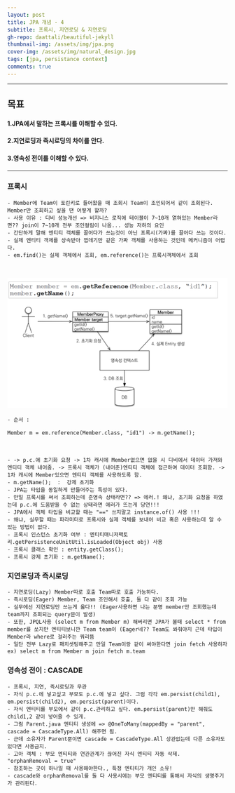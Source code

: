 ```yaml
---
layout: post
title: JPA 개념 - 4
subtitle: 프록시, 지연로딩 & 지연로딩
gh-repo: daattali/beautiful-jekyll
thumbnail-img: /assets/img/jpa.png
cover-img: /assets/img/natural_design.jpg
tags: [jpa, persistance context]
comments: true
---
```


___
## 목표

#### 1.JPA에서 말하는 프록시를 이해할 수 있다.
#### 2.지연로딩과 즉시로딩의 차이를 안다.
#### 3.영속성 전이를 이해할 수 있다.
___

### 프록시

	- Member에 Team이 포린키로 들어왔을 때 조회시 Team이 조인되어서 같이 조회된다. Member만 조회하고 싶을 땐 어떻게 할까?
	- 사용 이유 : 디비 성능개선 => 비지니스 로직에 테이블이 7~10개 얽혀있는 Member라면?? join이 7~10개 전부 조인컬림이 나옴... 성능 저하의 요인
	- 간단하게 말해 엔티티 객체를 끌어다가 쓰는것이 아닌 프록시(가짜)를 끌어다 쓰는 것이다.
	- 실제 엔티티 객체를 상속받아 껍데기만 같은 가짜 객체를 사용하는 것인데 메커니즘이 어렵다.
	- em.find()는 실제 객체에서 조회, em.reference()는 프록시객체에서 조회

<br/>


![jpa 그림 - 1](/assets/img/21.04.30-jpa연습4[그림1].png)

	- 순서 :

```
Member m = em.reference(Member.class, "id1") -> m.getName();
```

<br/>

	- -> p.c.에 초기화 요청 -> 1차 캐시에 Member없으면 없을 시 디비에서 데이터 가져와 엔티티 객체 내어줌. -> 프록시 객체가 (내어준)엔티티 객체에 접근하여 데이터 조회함. -> 1차 캐시에 Member있으면 엔티티 객체를 사용하도록 함.
	- m.getName();  :  강제 초기화 
	- JPA는 타입을 동일하게 만들어주는 특성이 있다.
	- 만일 프록시를 써서 조회하는데 준영속 상태라면?? => 에러.! 왜냐, 초기화 요청을 하였는데 p.c.에 도움받을 수 없는 상태라면 에러가 뜨는게 당연!!!
	- JPA에서 객체 타입을 비교할 때는 "==" 쓰지말고 instance.of() 사용 !!!
	- 왜냐, 실무할 때는 파라미터로 프록시와 실제 객체를 보내어 비교 혹은 사용하는데 알 수 있는 방법이 없다.
	- 프록시 인스턴스 초기화 여부 : 엔티티매니저팩토리.getPersistenceUnitUtil.isLoaded(Object obj) 사용
	- 프록시 클래스 확인 : entity.getClass();
	- 프록시 강제 초기화 : m.getName();


### 지연로딩과 즉시로딩
	
	- 지연로딩(Lazy) Member따로 호출 Team따로 호출 가능하다.
	- 즉시로딩(Eager) Member, Team 조인해서 호출, 둘 다 같이 조회 가능 
	- 실무에선 지연로딩만 쓰는게 옳다!! (Eager사용하면 나는 분명 member만 조회했는데 team까지 조회되는 query문이 발생)
	- 또한, JPQL사용 (select m from Member m) 해버리면 JPA가 볼때 select * from member를 쏘지만 엔티티보니깐 Team team이 (Eager네?? Team도 쏴줘야지 근데 타입이 Member라 where로 걸러주는 쿼리뜸 
	- 일단 전부 Lazy로 패치셋팅해주고 만일 Team이랑 같이 써야한다면 join fetch 사용하자 ex) select m from Member m join fetch m.team


### 영속성 전이 : CASCADE
	
	- 프록시, 지연, 즉시로딩과 무관
	- 자식 p.c.에 넣고싶고 부모도 p.c.에 넣고 싶다. 그럼 각각 em.persist(child1), em.persist(child2), em.persist(parent)이다.
	- 자식 엔티티를 부모에서 같이 p.c.관리하고 싶다. em.persist(parent)만 해줘도 child1,2 같이 넣어줄 수 있게.
	- 그럼 Parent.java 엔티티 생성에 => @OneToMany(mappedBy = "parent", cascade = CascadeType.All) 해주면 됨.
	- 근데 소유자가 Parent뿐이면 cascade = CascadeType.All 상관없는데 다른 소유자도 있다면 사용금지.
	- 고아 객체 : 부모 엔티티와 연관관계가 끊어진 자식 엔티티 자동 삭제.   "orphanRemoval = true"
	- 참조하는 곳이 하나일 때 사용해야한다., 특정 엔티티가 개인 소유!
	- cascade와 orphanRemoval를 둘 다 사용시에는 부모 엔티티를 통해서 자식의 생명주기가 관리된다.